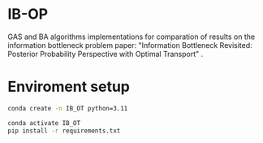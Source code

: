 # IB-OP
GAS and  BA algorithms implementations for comparation of results on the information bottleneck problem paper: "Information Bottleneck Revisited: Posterior Probability Perspective with Optimal Transport"
.

# Enviroment setup
```sh
conda create -n IB_OT python=3.11

conda activate IB_OT
pip install -r requirements.txt
```
